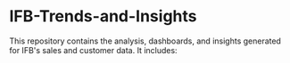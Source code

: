 # IFB-Trends-and-Insights
This repository contains the analysis, dashboards, and insights generated for IFB's sales and customer data. It includes:
